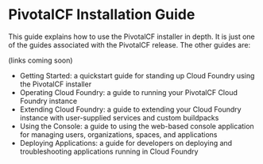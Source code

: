 PivotalCF Installation Guide
========

This guide explains how to use the PivotalCF installer in depth. It is
just one of the guides associated with the PivotalCF release. The
other guides are:

(links coming soon)

*  Getting Started: a quickstart guide for standing up Cloud Foundry using the PivotalCF installer
*  Operating Cloud Foundry: a guide to running your PivotalCF Cloud Foundry instance
*  Extending Cloud Foundry: a guide to extending your Cloud Foundry instance with user-supplied services and custom buildpacks
*  Using the Console: a guide to using the web-based console application for managing users, organizations, spaces, and applications
*  Deploying Applications: a guide for developers on deploying and troubleshooting applications running in Cloud Foundry


